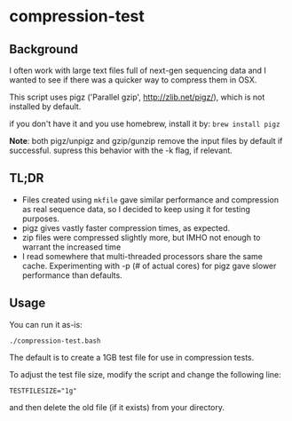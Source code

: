 compression-test
================

## Background

I often work with large text files full of next-gen sequencing data and I wanted to see if there was a quicker way to compress them in OSX.

This script uses pigz ('Parallel gzip', http://zlib.net/pigz/), which is not installed by default.

if you don't have it and you use homebrew, install it by: 
`brew install pigz`

**Note**: both pigz/unpigz and gzip/gunzip remove the input files by default if successful.  supress this behavior with the -k flag, if relevant.

## TL;DR

* Files created using `mkfile` gave similar performance and compression as real sequence data, so I decided to keep using it for testing purposes.
* pigz gives vastly faster compression times, as expected.
* zip files were compressed slightly more, but IMHO not enough to warrant the increased time
* I read somewhere that multi-threaded processors share the same cache.  Experimenting with -p  (# of actual cores) for pigz gave slower performance than defaults.



## Usage

You can run it as-is:

```
./compression-test.bash
```

The default is to create a 1GB test file for use in compression tests.

To adjust the test file size, modify the script and change the following line:

````
TESTFILESIZE="1g"
````

and then delete the old file (if it exists) from your directory.

